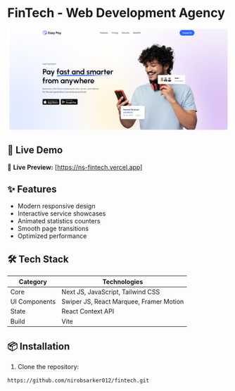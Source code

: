 # FinTech - Web Development Agency

![Ena-Ema Banner](./public//images/fintechbg.png)

## 🚀 Live Demo

🔗 **Live Preview:** [https://ns-fintech.vercel.app]

## ✨ Features

- Modern responsive design
- Interactive service showcases
- Animated statistics counters
- Smooth page transitions
- Optimized performance

## 🛠 Tech Stack

| Category      | Technologies                            |
| ------------- | --------------------------------------- |
| Core          | Next JS, JavaScript, Tailwind CSS       |
| UI Components | Swiper JS, React Marquee, Framer Motion |
| State         | React Context API                       |
| Build         | Vite                                    |

## 📦 Installation

1. Clone the repository:

```bash
https://github.com/nirobsarker012/fintech.git
```
